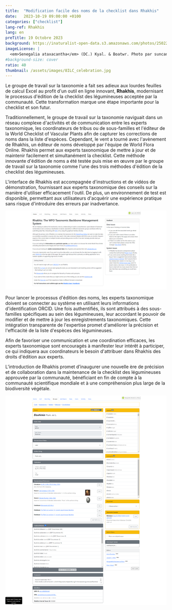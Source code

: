 ```yaml
---
title:  "Modification facile des noms de la checklist dans Rhakhis"
date:   2023-10-19 09:00:00 +0100
categories: ["checklist"]
lang-ref: Rhakhis
lang: en
preTitle: 19 Octobre 2023
background: https://inaturalist-open-data.s3.amazonaws.com/photos/250224708/original.jpg
imageLicense: |
  <em>Senegalia ataxacantha</em> (DC.) Kyal. & Boatwr. Photo par suncana via [iNaturalist](https://www.gbif.org/occurrence/4011609253)
#background-size: cover
ratio: 40
thumbnail: /assets/images/8ILC_celebration.jpg
---
```


Le groupe de travail sur la taxonomie a fait ses adieux aux lourdes feuilles de calcul Excel au profit d'un outil en ligne innovant, **Rhakhis**, modernisant le processus d'édition de la checklist des légumineuses acceptée par la communauté. Cette transformation marque une étape importante pour la checklist et son futur.  

Traditionnellement, le groupe de travail sur la taxonomie naviguait dans un réseau complexe d'activités et de communication entre les experts taxonomique, les coordinateurs de tribus ou de sous-familles et l'éditeur de la World Checklist of Vascular Plants afin de capturer les corrections de noms dans la liste d'espèces. Cependant, le vent a tourné avec l'avènement de Rhakhis, un éditeur de noms développé par l'équipe de World Flora Online. Rhakhis permet aux experts taxonomique de mettre à jour et de maintenir facilement et simultanément la checklist. Cette méthode innovante d'édition de noms a été testée puis mise en œuvre par le groupe de travail sur la taxonomie comme l'une des trois méthodes d'édition de la checklist des légumineuses.  

L'interface de Rhakhis est accompagnée d'instructions et de vidéos de démonstration, fournissant aux experts taxonomique des conseils sur la manière d'utiliser efficacement l'outil. De plus, un environnement de test est disponible, permettant aux utilisateurs d'acquérir une expérience pratique sans risque d'introduire des erreurs par inadvertance.  

![](/assets/images/WFO-Rhakhis_homepage.png)

Pour lancer le processus d'édition des noms, les experts taxonomique doivent se connecter au système en utilisant leurs informations d'identification ORCID. Une fois authentifiés, ils sont attribués à des sous-familles spécifiques au sein des légumineuses, leur accordant le pouvoir de modifier et de mettre à jour les enregistrements taxonomiques. Cette intégration transparente de l'expertise promet d'améliorer la précision et l'efficacité de la liste d'espèces des légumineuses.

Afin de favoriser une communication et une coordination efficaces, les experts taxonomique sont encouragés à manifester leur intérêt à participer, ce qui indiquera aux coordinateurs le besoin d'attribuer dans Rhakhis des droits d'édition aux experts.  

L’introduction de Rhakhis promet d’inaugurer une nouvelle ère de précision et de collaboration dans la maintenance de la checklist des légumineuses approuvée par la communauté, bénéficiant en fin de compte à la communauté scientifique mondiale et à une compréhension plus large de la biodiversité végétale.  

![](/assets/images/WFO-Rhakhis_genusrecord.png)
